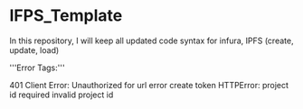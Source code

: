# IFPS_Template
In this repository, I will keep all updated code syntax for infura, IPFS (create, update, load)

'''Error Tags:'''

401 Client Error: Unauthorized for url
error create token HTTPError: project id required
invalid project id
